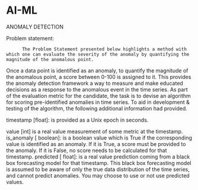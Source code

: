 # AI-ML
ANOMALY DETECTION

Problem statement:

          The Problem Statement presented below highlights a method with which one can evaluate the severity of the anomaly by quantifying the magnitude of the anomalous point.
          
          
 Once a data point is identified as an anomaly, to quantify the magnitude of the anomalous point, a score between 0-100 is assigned to it. This provides the anomaly detection framework a way to measure and make educated decisions as a response to the anomalous event in the time series. As part of the evaluation metric for the candidate, the task is to devise an algorithm for scoring pre-identified anomalies in time series. To aid in development & testing of the algorithm, the following additional information had provided.

timestamp [float]: is provided as a Unix epoch in seconds.

value [int] is a real value measurement of some metric at the timestamp. is_anomaly [ boolean]: is a boolean value which is True if the corresponding value is identified as an anomaly. If it is True, a score must be provided to the anomaly. If it is False, no score needs to be calculated for that timestamp. predicted [ float]: is a real value prediction coming from a black box forecasting model for that timestamp. This black box forecasting model is assumed to be aware of only the true data distribution of the time series, and cannot predict anomalies. You may choose to use or not use predicted values.
